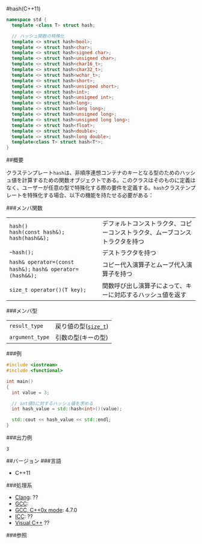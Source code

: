 #hash(C++11)
```cpp
namespace std {
  template <class T> struct hash;

  // ハッシュ関数の特殊化
  template <> struct hash<bool>;
  template <> struct hash<char>;
  template <> struct hash<signed char>;
  template <> struct hash<unsigned char>;
  template <> struct hash<char16_t>;
  template <> struct hash<char32_t>;
  template <> struct hash<wchar_t>;
  template <> struct hash<short>;
  template <> struct hash<unsigned short>;
  template <> struct hash<int>;
  template <> struct hash<unsigned int>;
  template <> struct hash<long>;
  template <> struct hash<long long>;
  template <> struct hash<unsigned long>;
  template <> struct hash<unsigned long long>;
  template <> struct hash<float>;
  template <> struct hash<double>;
  template <> struct hash<long double>;
  template<class T> struct hash<T*>;
}
```

##概要

クラステンプレート`hash`は、非順序連想コンテナのキーとなる型のためのハッシュ値を計算するための関数オブジェクトである。このクラスはそのものに定義はなく、ユーザーが任意の型で特殊化する際の要件を定義する。`hash`クラステンプレートを特殊化する場合、以下の機能を持たせる必要がある：

###メンバ関数

| | |
|-----------------------------------------------------------------------------------|-----------------------------------------------------------------------------------------------------------------|
| `hash()`<br/>`hash(const hash&);`<br/>`hash(hash&&);` | デフォルトコンストラクタ、コピーコンストラクタ、ムーブコンストラクタを持つ |
| `~hash();` | デストラクタを持つ |
| `hash& operator=(const hash&);` `hash& operator=(hash&&);` | コピー代入演算子とムーブ代入演算子を持つ |
| `size_t operator()(T key);` | 関数呼び出し演算子によって、キーに対応するハッシュ値を返す |

###メンバ型

| | |
|----------------------------|--------------------------------------------------------------------------------------------------------------------|
| `result_type` | 戻り値の型([`size_t`](/reference/cstddef/size_t.md)) |
| `argument_type` | 引数の型(キーの型) |

###例
```cpp
#include <iostream>
#include <functional>

int main()
{
  int value = 3;

  // int値3に対するハッシュ値を求める
  int hash_value = std::hash<int>()(value);

  std::cout << hash_value << std::endl;
}
```

###出力例
```
3
```

##バージョン
###言語
- C++11

###処理系
- [Clang](/implementation#clang.md): ??
- [GCC](/implementation#gcc.md): 
- [GCC, C++0x mode](/implementation#gcc.md): 4.7.0
- [ICC](/implementation#icc.md): ??
- [Visual C++](/implementation#visual_cpp.md) ??

###参照

